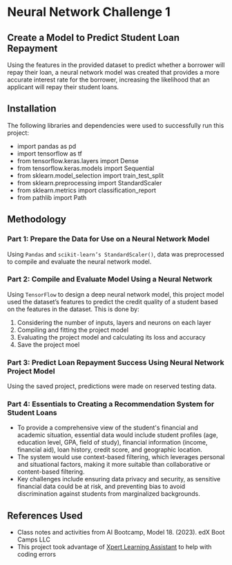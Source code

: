 # Neural Network Challenge 1
## Create a Model to Predict Student Loan Repayment
Using the features in the provided dataset to predict whether a borrower will repay their loan, a neural network model was created that provides a more accurate interest rate for the borrower, increasing the likelihood that an applicant will repay their student loans. 

## Installation
The following libraries and dependencies were used to successfully run this project:
- import pandas as pd
- import tensorflow as tf
- from tensorflow.keras.layers import Dense
- from tensorflow.keras.models import Sequential
- from sklearn.model_selection import train_test_split
- from sklearn.preprocessing import StandardScaler
- from sklearn.metrics import classification_report
- from pathlib import Path

## Methodology
### Part 1: Prepare the Data for Use on a Neural Network Model
Using `Pandas` and `scikit-learn’s StandardScaler()`, data was preprocessed to compile and evaluate the neural network model.

### Part 2: Compile and Evaluate Model Using a Neural Network
Using `TensorFlow` to design a deep neural network model, this project model used the dataset’s features to predict the credit quality of a student based on the features in the dataset. This is done by:
1. Considering the number of inputs, layers and neurons on each layer
2. Compiling and fitting the project model
3. Evaluating the project model and calculating its loss and accuracy
4. Save the project moel

### Part 3: Predict Loan Repayment Success Using Neural Network Project Model
Using the saved project, predictions were made on reserved testing data.

### Part 4: Essentials to Creating a Recommendation System for Student Loans
* To provide a comprehensive view of the student's financial and academic situation, essential data would include student profiles (age, education level, GPA, field of study), financial information (income, financial aid), loan history, credit score, and geographic location.
* The system would use context-based filtering, which leverages personal and situational factors, making it more suitable than collaborative or content-based filtering.
* Key challenges include ensuring data privacy and security, as sensitive financial data could be at risk, and preventing bias to avoid discrimination against students from marginalized backgrounds.

## References Used
- Class notes and activities from AI Bootcamp, Model 18. (2023). edX Boot Camps LLC
- This project took advantage of [Xpert Learning Assistant](https://bootcampspot.instructure.com/courses/6141/external_tools/313) to help with coding errors



